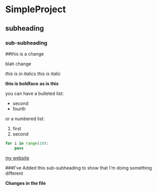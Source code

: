 # SimpleProject

## subheading

### sub-subheading

##this is a change

blah change

*this is in italics*
_this is italic_

**this is boldface**
__as is this__

you can have a bulleted list:
- second
- fourth

or a numbered list:
1. first
2. second

```python
for i in range(10):
    pass
```

[my website](https://artisticchicago.com)

###I've Added this sub-subheading to show that I'm doing something different

**Changes in the file**
